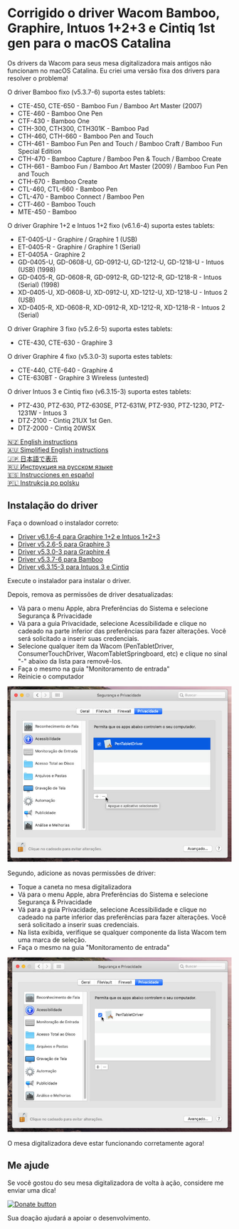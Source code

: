 # Corrigido o driver Wacom Bamboo, Graphire, Intuos 1+2+3 e Cintiq 1st gen para o macOS Catalina

Os drivers da Wacom para seus mesa digitalizadora mais antigos não funcionam no macOS Catalina.
Eu criei uma versão fixa dos drivers para resolver o problema!

O driver Bamboo fixo (v5.3.7-6) suporta estes tablets:

- CTE-450, CTE-650 - Bamboo Fun / Bamboo Art Master (2007)
- CTE-460 - Bamboo One Pen
- CTF-430 - Bamboo One
- CTH-300, CTH300, CTH301K - Bamboo Pad
- CTH-460, CTH-660 - Bamboo Pen and Touch
- CTH-461 - Bamboo Fun Pen and Touch / Bamboo Craft / Bamboo Fun Special Edition
- CTH-470 - Bamboo Capture / Bamboo Pen & Touch / Bamboo Create
- CTH-661 - Bamboo Fun / Bamboo Art Master (2009) / Bamboo Fun Pen and Touch
- CTH-670 - Bamboo Create
- CTL-460, CTL-660 - Bamboo Pen 
- CTL-470 - Bamboo Connect / Bamboo Pen
- CTT-460 - Bamboo Touch
- MTE-450 - Bamboo

O driver Graphire 1+2 e Intuos 1+2 fixo (v6.1.6-4) suporta estes tablets:

- ET-0405-U - Graphire / Graphire 1 (USB)
- ET-0405-R - Graphire / Graphire 1 (Serial) 
- ET-0405A - Graphire 2
- GD-0405-U, GD-0608-U, GD-0912-U, GD-1212-U, GD-1218-U - Intuos (USB) (1998)
- GD-0405-R, GD-0608-R, GD-0912-R, GD-1212-R, GD-1218-R - Intuos (Serial) (1998)
- XD-0405-U, XD-0608-U, XD-0912-U, XD-1212-U, XD-1218-U - Intuos 2 (USB)
- XD-0405-R, XD-0608-R, XD-0912-R, XD-1212-R, XD-1218-R - Intuos 2 (Serial)

O driver Graphire 3 fixo (v5.2.6-5) suporta estes tablets:

- CTE-430, CTE-630 - Graphire 3

O driver Graphire 4 fixo (v5.3.0-3) suporta estes tablets:

- CTE-440, CTE-640 - Graphire 4
- CTE-630BT - Graphire 3 Wireless (untested)

O driver Intuos 3 e Cintiq fixo (v6.3.15-3) suporta estes tablets:

- PTZ-430, PTZ-630, PTZ-630SE, PTZ-631W, PTZ-930, PTZ-1230, PTZ-1231W - Intuos 3
- DTZ-2100 - Cintiq 21UX 1st Gen.
- DTZ-2000 - Cintiq 20WSX

[🇳🇿 English instructions](Readme.md)   
[🇦🇺 Simplified English instructions](Readme.en-simple.md)   
[🇯🇵 日本語で表示](Readme.ja-JP.md)   
[🇷🇺 Инструкция на русском языке](Readme.ru-RU.md)   
[🇪🇸 Instrucciones en español](Readme.es.md)   
[🇵🇱 Instrukcja po polsku](Readme.pl.md)   

## Instalação do driver

Faça o download o instalador correto:

- [Driver v6.1.6-4 para Graphire 1+2 e Intuos 1+2+3](https://github.com/thenickdude/wacom-driver-fix/releases/download/patch-6/Install-Wacom-Tablet-6.1.6-4-patched.pkg)
- [Driver v5.2.6-5 para Graphire 3](https://github.com/thenickdude/wacom-driver-fix/releases/download/patch-6/Install-Wacom-Tablet-5.2.6-5-patched.pkg)
- [Driver v5.3.0-3 para Graphire 4](https://github.com/thenickdude/wacom-driver-fix/releases/download/patch-6/Install-Wacom-Tablet-5.3.0-3-patched.pkg)
- [Driver v5.3.7-6 para Bamboo](https://github.com/thenickdude/wacom-driver-fix/releases/download/patch-6/Install-Wacom-Tablet-5.3.7-6-patched.pkg)
- [Driver v6.3.15-3 para Intuos 3 e Cintiq](https://github.com/thenickdude/wacom-driver-fix/releases/download/patch-6/Install-Wacom-Tablet-6.3.15-3-patched.pkg)

Execute o instalador para instalar o driver.

Depois, remova as permissões de driver desatualizadas:

- Vá para o menu Apple, abra Preferências do Sistema e selecione Segurança & Privacidade
- Vá para a guia Privacidade, selecione Acessibilidade e clique no cadeado na parte inferior das preferências para fazer alterações. Você será solicitado a inserir suas credenciais.
- Selecione qualquer item da Wacom (PenTabletDriver, ConsumerTouchDriver, WacomTabletSpringboard, etc) e clique no sinal "-" abaixo da lista para removê-los.
- Faça o mesmo na guia "Monitoramento de entrada" 
- Reinicie o computador

![Remover permissões desatualizadas](screenshots/pt-BR/security-and-privacy-delete.jpg)

Segundo, adicione as novas permissões de driver:

- Toque a caneta no mesa digitalizadora
- Vá para o menu Apple, abra Preferências do Sistema e selecione Segurança & Privacidade
- Vá para a guia Privacidade, selecione Acessibilidade e clique no cadeado na parte inferior das preferências para fazer alterações. Você será solicitado a inserir suas credenciais.
- Na lista exibida, verifique se qualquer componente da lista Wacom tem uma marca de seleção.
- Faça o mesmo na guia "Monitoramento de entrada" 

![marca de seleçã](screenshots/pt-BR/security-and-privacy-tick.jpg)

O mesa digitalizadora deve estar funcionando corretamente agora!

## Me ajude

Se você gostou do seu mesa digitalizadora de volta à ação, considere me enviar uma dica!

[![Donate button](https://www.paypalobjects.com/pt_BR/i/btn/btn_donateCC_LG.gif)](https://www.paypal.com/cgi-bin/webscr?cmd=_s-xclick&hosted_button_id=CDPRHRDZUDZW4&source=url) 

Sua doação ajudará a apoiar o desenvolvimento.